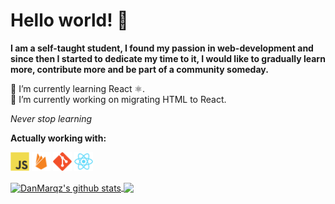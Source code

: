# Hello world! 👋

**I am a self-taught student, I found my passion in web-development and since then I started to dedicate my time to it, I would like to gradually learn more, contribute more and be part of a community someday.**

🌱 I’m currently learning React ⚛️.
<br>
🔭 I’m currently working on migrating HTML to React.

_Never stop learning_

**Actually working with:** 

<code><img height="30" src="https://raw.githubusercontent.com/devicons/devicon/2809b567852a4648062a2d3e7c1c531367458c0b/icons/javascript/javascript-original.svg" alt='JavaScript'></code>
<code><img height="30" src="https://raw.githubusercontent.com/devicons/devicon/2809b567852a4648062a2d3e7c1c531367458c0b/icons/firebase/firebase-plain.svg" alt='Firebase'></code>
<code><img height="30" src="https://raw.githubusercontent.com/devicons/devicon/2809b567852a4648062a2d3e7c1c531367458c0b/icons/git/git-original.svg" alt='git'></code>
<code><img height="30" src="https://raw.githubusercontent.com/devicons/devicon/2809b567852a4648062a2d3e7c1c531367458c0b/icons/react/react-original.svg" alt='React'></code>


<a href="https://github.com/anuraghazra/github-readme-stats">
  <img align="center" src="https://github-readme-stats.vercel.app/api?username=danmarqz&show_icons=true&include_all_commits=true&theme=dracula" alt="DanMarqz's github stats" />
</a>

<a href="https://github.com/anuraghazra/github-readme-stats">
  <img align="center" src="https://github-readme-stats.vercel.app/api/top-langs/?username=danmarqz&layout=compact&theme=dracula" />
</a>

<!--
**DanMarqz/danmarqz** is a ✨ _special_ ✨ repository because its `README.md` (this file) appears on your GitHub profile.

Here are some ideas to get you started:

- 🔭 I’m currently working on ...
- 🌱 I’m currently learning ...
- 👯 I’m looking to collaborate on ...
- 🤔 I’m looking for help with ...
- 💬 Ask me about ...
- 📫 How to reach me: ...
- 😄 Pronouns: ...
- ⚡ Fun fact: ...
-->
